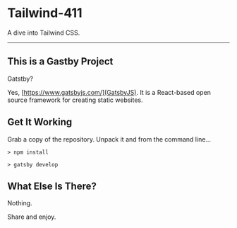 # Tailwind-411

A dive into Tailwind CSS.

---

## This is a Gastby Project

Gatstby?

Yes, [https://www.gatsbyjs.com/](GatsbyJS). It is a React-based open source framework for creating static websites.

## Get It Working

Grab a copy of the repository. Unpack it and from the command line...

`> npm install`

`> gatsby develop`

## What Else Is There?

Nothing.

Share and enjoy.
